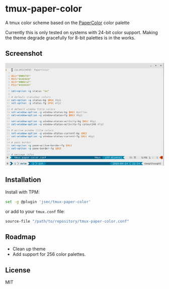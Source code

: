 # tmux-paper-color

A tmux color scheme based on the [PaperColor](https://github.com/NLKNguyen/papercolor-theme) color palette

Currently this is only tested on systems with 24-bit color support. Making the theme degrade gracefully for 8-bit palettes is in the works.

## Screenshot

![tmux papercolor](https://raw.githubusercontent.com/jsec/tmux-paper-color/master/screenshots/tmux-paper-color.png)

## Installation

Install with TPM:

```bash
set -g @plugin 'jsec/tmux-paper-color'
```

or add to your `tmux.conf` file:

```bash
source-file "/path/to/repository/tmux-paper-color.conf"
```

## Roadmap

- Clean up theme
- Add support for 256 color palettes.

## License

MIT
